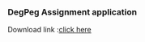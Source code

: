 ### DegPeg Assignment application
Download link :[click here](https://www.google.com/url?q=https://www.google.com/url?q%3Dhttps://drive.google.com/file/d/15Iqyd64c9nrJ0B7WW0w9Hp7iiw7KlPfg/view?usp%253Dsharing%26amp;sa%3DD%26amp;source%3Deditors%26amp;ust%3D1624789712892000%26amp;usg%3DAOvVaw0m-D3ucqarhdqsl-R9bx2N&sa=D&source=editors&ust=1624789712907000&usg=AOvVaw2_Rgs9Dgp0wnC9KrIkzpd_)
